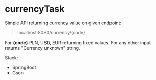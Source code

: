 # currencyTask

Simple API returning currency value on given endpoint:
> localhost:8080/currency/{code}

For <strong>{code}</strong> PLN, USD, EUR returning fixed values. For any other input returns "Currency unknown" string.

Stack:
* SpringBoot
* Gson
